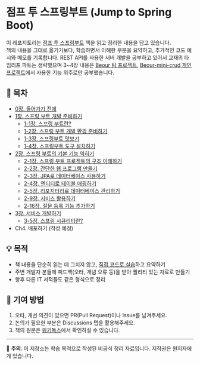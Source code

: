 # 점프 투 스프링부트 (Jump to Spring Boot)

이 레포지토리는 [점프 투 스프링부트](https://wikidocs.net/book/7601) 책을 읽고 정리한 내용을 담고 있습니다.  
책의 내용을 그대로 옮기기보다, 학습하면서 이해한 부분을 요약하고, 추가적인 코드 예시와 메모를 기록합니다.
REST API를 사용한 서버 개발을 공부하고 있어서 교재의 타임리프 파트는 생략했으며 3~4장 내용은 [Beour 팀 프로젝트](https://github.com/beour-team/beour-be), [Beour-mini-crud 개인 프로젝트](https://github.com/semInDev/beour-mini-crud)에서 사용한 기능 위주로만 공부했습니다.

## 📖 목차
- [0장. 들어가기 전에](notes/ch00-preface.md)
- [1장. 스프링 부트 개발 준비하기](notes/ch01)
	- [1-1장. 스프링 부트란?](notes/ch01/ch01-1-스프링-부트란?.md)
	- [1-2장. 스프링 부트 개발 환경 준비하기](notes/ch01/ch01-2-스프링-부트-개발-환경-준비하기.md)
	- [1-3장. 스프링부트 맛보기](notes/ch01/ch01-3-스프링부트-맛보기.md)
	- [1-4장. 스프링부트 도구 설치하기](notes/ch01/ch01-4-스프링부트-도구-설치하기.md)
- [2장. 스프링 부트의 기본 기능 익히기](notes/ch02)
	- [2-1장. 스프링 부트 프로젝트의 구조 이해하기](notes/ch02/ch02-1-스프링-부트-프로젝트의-구조-이해하기.md)
	- [2-2장. 간단한 웹 프로그램 만들기](notes/ch02/ch02-2-간단한-웹-프로그램-만들기.md)
   	- [2-3장. JPA로 데이터베이스 사용하기](notes/ch02/ch02-3-JPA로-데이터베이스-사용하기.md)
	- [2-4장. 엔티티로 테이블 매핑하기](notes/ch02/ch02-4-엔티티로-테이블-매핑하기.md)
    - [2-5장. 리포지터리로 데이터베이스 관리하기](notes/ch02/ch02-5-리포지터리로-데이터베이스-관리하기.md)  	
    - [2-9장. 서비스 활용하기](notes/ch02/ch02-9-서비스-활용하기.md)
    - [2-16장. 질문 등록 기능 추가하기](notes/ch02/ch02-16-질문-등록-기능-추가하기.md)
- [3장. 서비스 개발하기](notes/ch03)
    - [3-5장. 스프링 시큐리티란?](notes/ch03/ch03-5-스프링-시큐리티란?.md)
- Ch4. 배포하기 (작성 예정)

## 💡 목적
- 책 내용을 단순히 읽는 데 그치지 않고, [직접 코드로 실습](https://github.com/semInDev/beour-mini-crud)하고 요약하기
- 주변 개발자 분들께 피드백(오타, 개념 오류 등)을 받아 퀄리티 있는 자료로 만들기
- 향후 다른 IT 서적들도 같은 형식으로 정리

## 🤝 기여 방법
1. 오타, 개선 의견이 있으면 PR(Pull Request)이나 Issue를 남겨주세요.
2. 논의가 필요한 부분은 Discussions 탭을 활용해주세요.
3. 책의 원문은 [위키독스](https://wikidocs.net/book/7601)에서 확인하실 수 있습니다.

---

📌 **주의**: 이 저장소는 학습 목적으로 작성된 비공식 정리 자료입니다. 저작권은 원저자에게 있습니다.
